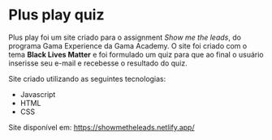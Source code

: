 # Plus play quiz
 
Plus play foi um site criado para o assignment *Show me the leads*, do programa Gama Experience da Gama Academy.
O site foi criado com o tema **Black Lives Matter** e foi formulado um quiz para que ao final o usuário inserisse seu e-mail e recebesse o resultado do quiz.

Site criado utilizando as seguintes tecnologias:
* Javascript
* HTML
* CSS

 Site disponível em: https://showmetheleads.netlify.app/

